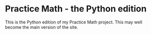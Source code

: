 # Practice Math - the Python edition

This is the Python edition of my Practice Math project. This may well become the main version of the site.
